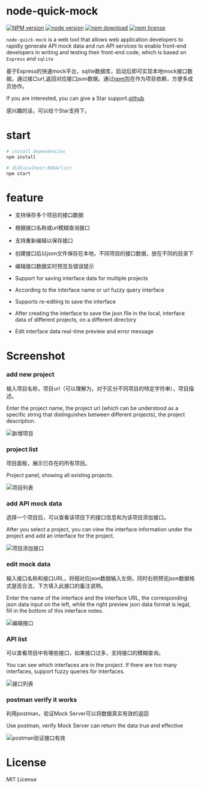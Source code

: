 # node-quick-mock
[![NPM version][npm-image]][npm-url]
[![node version][node-image]][node-url]
[![npm download][download-image]][download-url]
[![npm license][license-image]][download-url]

[npm-image]: https://img.shields.io/npm/v/node-quick-mock.svg?style=flat-square
[npm-url]: https://npmjs.org/package/node-quick-mock
[node-image]: https://img.shields.io/badge/node.js-%3E=_8.7.0-green.svg?style=flat-square
[node-url]: http://nodejs.org/download/
[download-image]: https://img.shields.io/npm/dm/node-quick-mock.svg?style=flat-square
[download-url]: https://npmjs.org/package/node-quick-mock
[license-image]: https://img.shields.io/npm/l/node-quick-mock.svg
`node-quick-mock` is a web tool that allows web application developers to rapidly generate API mock data and run API services to enable front-end developers in writing and testing their front-end code, which is based on `Express` and `sqlite`

基于Express的快速mock平台，sqlite数据库，启动后即可实现本地mock接口数据。通过接口url,返回对应接口json数据。通过[npm包](https://www.npmjs.com/package/node-quick-mock)在作为项目依赖，方便多成员协作。


If you are interested, you can give a Star support.[github](https://github.com/zouyifeng/node-quick-mock)

感兴趣的话，可以给个Star支持下。

# start

``` bash
# install dependencies
npm install

# 访问localhost:8084/list
npm start
```

# feature
* 支持保存多个项目的接口数据
* 根据接口名称或url模糊查询接口
* 支持重新编辑以保存接口
* 创建接口后以json文件保存在本地，不同项目的接口数据，放在不同的目录下
* 编辑接口数据实时预览及错误提示


* Support for saving interface data for multiple projects
* According to the interface name or url fuzzy query interface
* Supports re-editing to save the interface
* After creating the interface to save the json file in the local, interface data of different projects, on a different directory
* Edit interface data real-time preview and error message

# Screenshot

### add new project
输入项目名称，项目url（可以理解为，对于区分不同项目的特定字符串），项目描述。

Enter the project name, the project url (which can be understood as a specific string that distinguishes between different projects), the project description.


![新增项目](//7xo8y0.com1.z0.glb.clouddn.com/qm2.png)


### project list
项目面板，展示已存在的所有项目。

Project panel, showing all existing projects.


![项目列表](//7xo8y0.com1.z0.glb.clouddn.com/qm1.png)


### add API mock data
选择一个项目后，可以查看该项目下的接口信息和为该项目添加接口。

After you select a project, you can view the interface information under the project and add an interface for the project.


![项目添加接口](//7xo8y0.com1.z0.glb.clouddn.com/qm3.png)


### edit mock data
输入接口名称和接口URL，将相对应json数据输入左侧，同时右侧预览json数据格式是否合法，下方填入此接口的备注说明。

Enter the name of the interface and the interface URL, the corresponding json data input on the left, while the right preview json data format is legal, fill in the bottom of this interface notes.

![编辑接口](//7xo8y0.com1.z0.glb.clouddn.com/qm4.png)


### API list
可以查看项目中有哪些接口，如果接口过多，支持接口的模糊查询。

You can see which interfaces are in the project. If there are too many interfaces, support fuzzy queries for interfaces.


![接口列表](//7xo8y0.com1.z0.glb.clouddn.com/qm3.png)


### postman verify it works
利用postman，验证Mock Server可以将数据真实有效的返回

Use postman, verify Mock Server can return the data true and effective

![postman验证接口有效](//7xo8y0.com1.z0.glb.clouddn.com/qm5.png)

# License
MIT License


